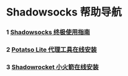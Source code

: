 # Shadowsocks 帮助导航

### 1 [Shadowsocks 终极使用指南](https://shadowsocks-help.github.io/Shadowsocks/)

### 2 [Potatso Lite 代理工具在线安装](https://shadowsocks-help.github.io/Potatso-Lite)

### 3 [Shadowrocket 小火箭在线安装](https://shadowsocks-help.github.io/ios)
